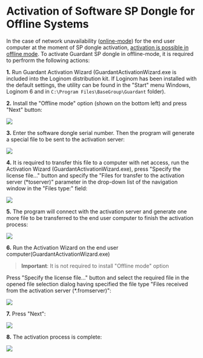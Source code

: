 # Activation of Software SP Dongle for Offline Systems

In the case of network unavailability ([online-mode](./sp-key-activate.md)) for the end user computer at the moment of SP dongle activation, [activation is possible in offline mode](https://dev.guardant.ru/pages/viewpage.action?pageId=1278815). To activate Guardant SP dongle in offline-mode, it is required to perfrorm the following actions:

__1.__ Run Guardant Activation Wizard (GuardantActivationWizard.exe is included into the Loginom distribution kit. If Loginom has been installed with the default settings, the utility can be found in the "Start" menu Windows, Loginom 6 and in `C:\Program Files\BaseGroup\Guardant` folder).

__2.__ Install the "Offline mode" option (shown on the bottom left) and press "Next" button:

![](./off-scr1.png)

__3.__ Enter the software dongle serial number. Then the program will generate a special file to be sent to the activation server:

![](./off-scr2.png)

__4.__ It is required to transfer this file to a computer with net access, run the Activation Wizard (GuardantActivationWizard.exe), press "Specify the license file..." button and specify the "Files for transfer to the activation server (*toserver)" parameter in the drop-down list of the navigation window in the "Files type:" field:

![](./off-scr3.png)

__5.__ The program will connect with the activation server and generate one more file to be transferred to the end user computer to finish the activation process:

![](./off-scr4.png)


__6.__ Run the Activation Wizard on the end user computer(GuardantActivationWizard.exe)

> **Important**: It is not required to install "Offline mode" option

Press "Specify the license file..." button and select the required file in the opened file selection dialog having specified the file type "Files received from the activation server (*.fromserver)":

![](./off-scr5.png)

__7.__ Press "Next":

![](./off-scr6.png)

__8.__ The activation process is complete:

![](./off-scr7.png)
